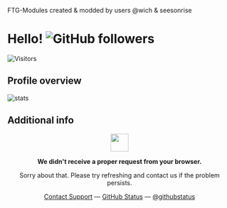 FTG-Modules 
created & modded by users @wich & seesonrise




# Hello! <img alt="GitHub followers" src="https://img.shields.io/github/followers/slam-med?style=social" /> 
![Visitors](https://visitor-badge.laobi.icu/badge?page_id=slam-med.slam-med)

## Profile overview

<img align="center" alt="stats" src="https://github-readme-stats.vercel.app/api?username=HitaloSama&show_icons=true&hide_border=true&count_private=true&theme=dark&custom_title=Hitalo's Statistics">

## Additional info

<p align="center">
	<img width="40" src="https://github.githubassets.com/images/spinners/octocat-spinner-64.gif">
<p align="center"><strong>We didn't receive a proper request from your browser.</strong></p>
<p align="center">Sorry about that. Please try refreshing and contact us if the problem persists.</p>
<p align="center">
	<a href="https://www.youtube.com/watch?v=dQw4w9WgXcQ">Contact Support</a> —
	<a href="https://www.youtube.com/watch?v=dQw4w9WgXcQ">GitHub Status</a> —
	<a href="https://www.youtube.com/watch?v=dQw4w9WgXcQ">@githubstatus</a>
</p>
<p></p>
<p></p>
</p>
